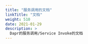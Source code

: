 ```yaml
---
title: "服务调用的文档"
linkTitle: "文档"
weight: 510
date: 2021-01-29
description: >
  Dapr的服务调用/Service Invoke的文档
---
```


